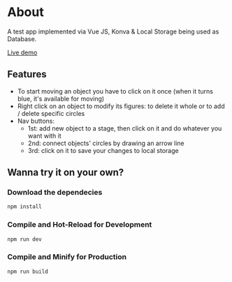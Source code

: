 # About

A test app implemented via Vue JS, Konva & Local Storage being used as Database.

[Live demo](https://hellagirrl.github.io/canvas-vue-app/)

## Features

- To start moving an object you have to click on it once (when it turns blue, it's available for moving)
- Right click on an object to modify its figures: to delete it whole or to add / delete specific circles
- Nav buttons:
  - 1st: add new object to a stage, then click on it and do whatever you want with it
  - 2nd: connect objects' circles by drawing an arrow line
  - 3rd: click on it to save your changes to local storage

## Wanna try it on your own?

### Download the dependecies

```sh
npm install
```

### Compile and Hot-Reload for Development

```sh
npm run dev
```

### Compile and Minify for Production

```sh
npm run build
```
